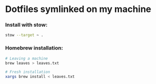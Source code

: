 # Dotfiles symlinked on my machine

### Install with stow:
```bash
stow --target ~ .
```

### Homebrew installation:
```bash
# Leaving a machine
brew leaves > leaves.txt

# Fresh installation
xargs brew install < leaves.txt
```
